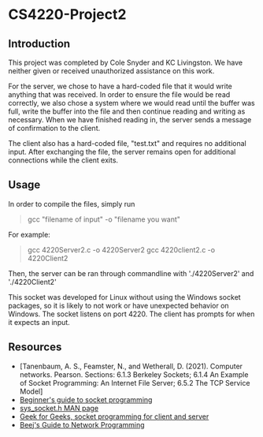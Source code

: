 # CS4220-Project2

## Introduction
This project was completed by Cole Snyder and KC Livingston. We have neither given or received unauthorized assistance on this work.

For the server, we chose to have a hard-coded file that it would write anything that was received. In order to ensure the file would be read correctly, we also chose a system where we would read until the buffer was full, write the buffer into the file and then continue reading and writing as necessary. When we have finished reading in, the server sends a message of confirmation to the client.

The client also has a hard-coded file, "test.txt" and requires no additional input. After exchanging the file, the server remains open for additional connections while the client exits.

## Usage
In order to compile the files, simply run
> gcc "filename of input" -o "filename you want"

For example:
> gcc 4220Server2.c -o 4220Server2
> gcc 4220client2.c -o 4220Client2

Then, the server can be ran through commandline with './4220Server2' and './4220Client2'

This socket was developed for Linux without using the Windows socket packages, so it is likely to not work or have unexpected behavior on Windows. The socket listens on port 4220.
The client has prompts for when it expects an input.


## Resources
- [Tanenbaum, A. S., Feamster, N., and Wetherall, D. (2021). Computer networks. Pearson. 
Sections:  6.1.3 Berkeley Sockets; 6.1.4 An Example of Socket Programming: An Internet File 
Server; 6.5.2 The TCP Service Model]
- [Beginner's guide to socket programming](https://dev.to/sanjayrv/a-beginners-guide-to-socket-programming-in-c-5an5)
- [sys_socket.h MAN page](https://man7.org/linux/man-pages/man0/sys_socket.h.0p.html)
- [Geek for Geeks, socket programming for client and server](https://www.geeksforgeeks.org/socket-programming-cc/)
- [Beej's Guide to Network Programming](https://beej.us/guide/bgnet/html/split/index.html)
